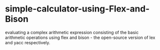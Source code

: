 # simple-calculator-using-Flex-and-Bison
evaluating a complex arithmetic expression consisting of the basic arithmetic operations using flex and bison - the open-source version of lex and yacc respectively.
